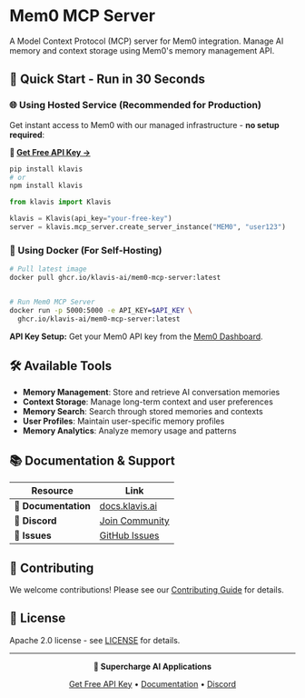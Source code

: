 # Mem0 MCP Server

A Model Context Protocol (MCP) server for Mem0 integration. Manage AI memory and context storage using Mem0's memory management API.

## 🚀 Quick Start - Run in 30 Seconds

### 🌐 Using Hosted Service (Recommended for Production)

Get instant access to Mem0 with our managed infrastructure - **no setup required**:

**🔗 [Get Free API Key →](https://www.klavis.ai/home/api-keys)**

```bash
pip install klavis
# or
npm install klavis
```

```python
from klavis import Klavis

klavis = Klavis(api_key="your-free-key")
server = klavis.mcp_server.create_server_instance("MEM0", "user123")
```

### 🐳 Using Docker (For Self-Hosting)

```bash
# Pull latest image
docker pull ghcr.io/klavis-ai/mem0-mcp-server:latest


# Run Mem0 MCP Server
docker run -p 5000:5000 -e API_KEY=$API_KEY \
  ghcr.io/klavis-ai/mem0-mcp-server:latest
```

**API Key Setup:** Get your Mem0 API key from the [Mem0 Dashboard](https://app.mem0.ai/).

## 🛠️ Available Tools

- **Memory Management**: Store and retrieve AI conversation memories
- **Context Storage**: Manage long-term context and user preferences
- **Memory Search**: Search through stored memories and contexts
- **User Profiles**: Maintain user-specific memory profiles
- **Memory Analytics**: Analyze memory usage and patterns

## 📚 Documentation & Support

| Resource | Link |
|----------|------|
| **📖 Documentation** | [docs.klavis.ai](https://docs.klavis.ai) |
| **💬 Discord** | [Join Community](https://discord.gg/p7TuTEcssn) |
| **🐛 Issues** | [GitHub Issues](https://github.com/klavis-ai/klavis/issues) |

## 🤝 Contributing

We welcome contributions! Please see our [Contributing Guide](../../CONTRIBUTING.md) for details.

## 📜 License

Apache 2.0 license - see [LICENSE](../../LICENSE) for details.

---

<div align="center">
  <p><strong>🚀 Supercharge AI Applications </strong></p>
  <p>
    <a href="https://www.klavis.ai">Get Free API Key</a> •
    <a href="https://docs.klavis.ai">Documentation</a> •
    <a href="https://discord.gg/p7TuTEcssn">Discord</a>
  </p>
</div>
